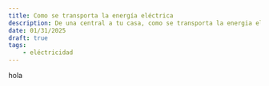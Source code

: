 ```yaml
---
title: Como se transporta la energía eléctrica 
description: De una central a tu casa, como se transporta la energia eléctrica
date: 01/31/2025 
draft: true
tags:
    - eléctricidad
---
```


hola